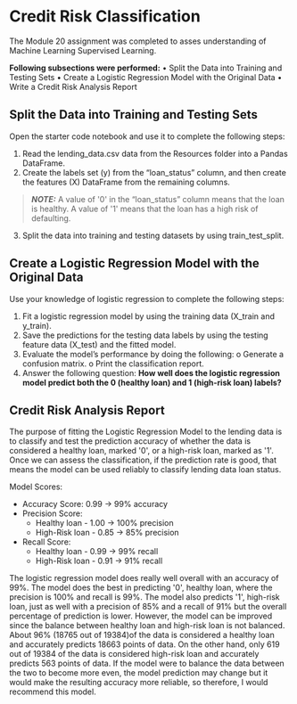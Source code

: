 # Credit Risk Classification
The Module 20 assignment was completed to asses understanding of Machine Learning Supervised Learning.

**Following subsections were performed:**
•	Split the Data into Training and Testing Sets
•	Create a Logistic Regression Model with the Original Data
•	Write a Credit Risk Analysis Report

## Split the Data into Training and Testing Sets
Open the starter code notebook and use it to complete the following steps:
1.	Read the lending_data.csv data from the Resources folder into a Pandas DataFrame.
2.	Create the labels set (y) from the “loan_status” column, and then create the features (X) DataFrame from the remaining columns.

>_**NOTE:**_ A value of '0' in the “loan_status” column means that the loan is healthy. A value of '1' means that the loan has a high risk of defaulting.

3.	Split the data into training and testing datasets by using train_test_split.

## Create a Logistic Regression Model with the Original Data
Use your knowledge of logistic regression to complete the following steps:
1.	Fit a logistic regression model by using the training data (X_train and y_train).
2.	Save the predictions for the testing data labels by using the testing feature data (X_test) and the fitted model.
3.	Evaluate the model’s performance by doing the following:
    o	Generate a confusion matrix.
    o	Print the classification report.
4.	Answer the following question: **How well does the logistic regression model predict both the 0 (healthy loan) and 1 (high-risk loan) labels?**

## Credit Risk Analysis Report
The purpose of fitting the Logistic Regression Model to the lending data is to classify and test the prediction accuracy of whether the data is considered a healthy loan, marked '0', or a high-risk loan, marked as '1'. Once we can assess the classification, if the prediction rate is good, that means the model can be used reliably to classify lending data loan status.

Model Scores:
* Accuracy Score: 0.99 -> 99% accuracy
* Precision Score:
    * Healthy loan - 1.00 -> 100% precision
    * High-Risk loan - 0.85 -> 85% precision
* Recall Score:
    * Healthy loan - 0.99 -> 99% recall
    * High-Risk loan - 0.91 -> 91% recall

The logistic regression model does really well overall with an accuracy of 99%. The model does the best in predicting '0', healthy loan, where the precision is 100% and recall is 99%. The model also predicts '1', high-risk loan, just as well with a precision of 85% and a recall of 91% but the overall percentage of prediction is lower. However, the model can be improved since the balance between healthy loan and high-risk loan is not balanced. About 96% (18765 out of 19384)of the data is considered a healthy loan and accurately predicts 18663 points of data. On the other hand, only 619 out of 19384 of the data is considered high-risk loan and accurately predicts 563 points of data. If the model were to balance the data between the two to become more even, the model prediction may change but it would make the resulting accuracy more reliable, so therefore, I would recommend this model.
